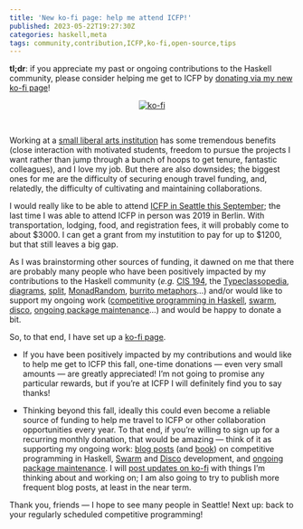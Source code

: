```yaml
---
title: 'New ko-fi page: help me attend ICFP!'
published: 2023-05-22T19:27:30Z
categories: haskell,meta
tags: community,contribution,ICFP,ko-fi,open-source,tips
---
```


<p><strong>tl;dr</strong>: if you appreciate my past or ongoing contributions to the Haskell community, please consider helping me get to ICFP by <a href="https://ko-fi.com/byorgey">donating via my new ko-fi page</a>!</p>
<div style="text-align: center">
<a href="https://ko-fi.com/I3I5KYUQX"><img src="https://ko-fi.com/img/githubbutton_sm.svg" alt="ko-fi" /></a>
</div>
<p><br /></p>
<p>Working at a <a href="https://www.hendrix.edu/">small liberal arts institution</a> has some tremendous benefits (close interaction with motivated students, freedom to pursue the projects I want rather than jump through a bunch of hoops to get tenure, fantastic colleagues), and I love my job. But there are also downsides; the biggest ones for me are the difficulty of securing enough travel funding, and, relatedly, the difficulty of cultivating and maintaining collaborations.</p>
<p>I would really like to be able to attend <a href="https://icfp23.sigplan.org/">ICFP in Seattle this September</a>; the last time I was able to attend ICFP in person was 2019 in Berlin. With transportation, lodging, food, and registration fees, it will probably come to about $3000. I can get a grant from my instutition to pay for up to $1200, but that still leaves a big gap.</p>
<p>As I was brainstorming other sources of funding, it dawned on me that there are probably many people who have been positively impacted by my contributions to the Haskell community (<em>e.g.</em> <a href="https://www.cis.upenn.edu/~cis1940/spring13/">CIS 194</a>, the <a href="https://wiki.haskell.org/Typeclassopedia">Typeclassopedia</a>, <a href="https://diagrams.github.io/">diagrams</a>, <a href="https://hackage.haskell.org/package/split">split</a>, <a href="https://hackage.haskell.org/package/MonadRandom">MonadRandom</a>, <a href="https://byorgey.wordpress.com/2009/01/12/abstraction-intuition-and-the-monad-tutorial-fallacy/">burrito metaphors</a>…) and/or would like to support my ongoing work (<a href="https://byorgey.wordpress.com/category/competitive-programming/">competitive programming in Haskell</a>, <a href="https://github.com/swarm-game/swarm/#readme">swarm</a>, <a href="https://github.com/disco-lang/disco/#readme">disco</a>, <a href="https://hackage.haskell.org/user/BrentYorgey">ongoing package maintenance</a>…) and would be happy to donate a bit.</p>
<p>So, to that end, I have set up a <a href="https://ko-fi.com/byorgey">ko-fi page</a>.</p>
<ul>
<li><p>If you have been positively impacted by my contributions and would like to help me get to ICFP this fall, one-time donations — even very small amounts — are greatly appreciated! I’m not going to promise any particular rewards, but if you’re at ICFP I will definitely find you to say thanks!</p></li>
<li><p>Thinking beyond this fall, ideally this could even become a reliable source of funding to help me travel to ICFP or other collaboration opportunities every year. To that end, if you’re willing to sign up for a recurring monthly donation, that would be amazing — think of it as supporting my ongoing work: <a href="https://byorgey.wordpress.com/category/competitive-programming/">blog posts</a> (and <a href="https://github.com/byorgey/cpih">book</a>) on competitive programming in Haskell, <a href="https://github.com/swarm-game/swarm/#readme">Swarm</a> and <a href="https://github.com/disco-lang/disco/#readme">Disco</a> development, and <a href="https://hackage.haskell.org/user/BrentYorgey">ongoing package maintenance</a>. I will <a href="https://ko-fi.com/byorgey/posts">post updates on ko-fi</a> with things I’m thinking about and working on; I am also going to try to publish more frequent blog posts, at least in the near term.</p></li>
</ul>
<p>Thank you, friends — I hope to see many people in Seattle! Next up: back to your regularly scheduled competitive programming!</p>

